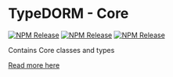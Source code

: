 # TypeDORM - Core

[![NPM Release](https://img.shields.io/npm/v/@typedorm/core?style=for-the-badge)](https://www.npmjs.com/package/@typedorm/core) [![NPM Release](https://img.shields.io/npm/v/@typedorm/core/beta?style=for-the-badge)](https://www.npmjs.com/package/@typedorm/core) [![NPM Release](https://img.shields.io/npm/v/@typedorm/core/alpha?style=for-the-badge)](https://www.npmjs.com/package/@typedorm/core)

Contains Core classes and types

[Read more here](https://github.com/typedorm/typedorm)
